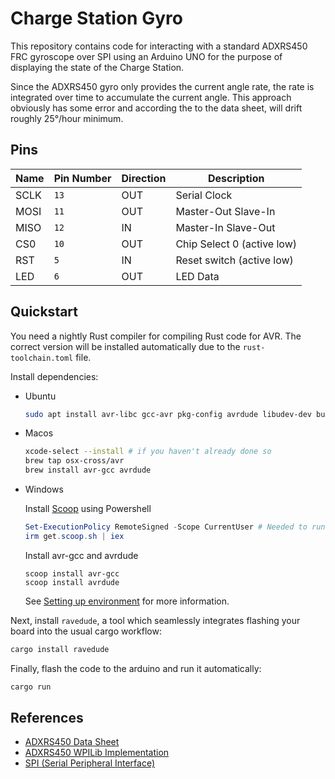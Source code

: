# Charge Station Gyro

This repository contains code for interacting with a standard ADXRS450 FRC gyroscope over SPI using an Arduino UNO for the purpose of displaying the state of the Charge Station.

Since the ADXRS450 gyro only provides the current angle rate, the rate is integrated over time to accumulate the current angle. This approach obviously has some error and according the to the data sheet, will drift roughly 25°/hour minimum.

## Pins

| Name | Pin Number | Direction | Description                |
| ---- | ---------- | --------- | -------------------------- |
| SCLK | `13`       | OUT       | Serial Clock               |
| MOSI | `11`       | OUT       | Master-Out Slave-In        |
| MISO | `12`       | IN        | Master-In Slave-Out        |
| CS0  | `10`       | OUT       | Chip Select 0 (active low) |
| RST  | `5`        | IN        | Reset switch (active low)  |
| LED  | `6`        | OUT       | LED Data                   |

## Quickstart

You need a nightly Rust compiler for compiling Rust code for AVR. The correct version will be installed automatically due to the `rust-toolchain.toml` file.

Install dependencies:

- Ubuntu
  ```bash
  sudo apt install avr-libc gcc-avr pkg-config avrdude libudev-dev build-essential
  ```
- Macos
  ```bash
  xcode-select --install # if you haven't already done so
  brew tap osx-cross/avr
  brew install avr-gcc avrdude
  ```
- Windows

  Install [Scoop](https://scoop.sh/) using Powershell

  ```PowerShell
  Set-ExecutionPolicy RemoteSigned -Scope CurrentUser # Needed to run a remote script the first time
  irm get.scoop.sh | iex
  ```

  Install avr-gcc and avrdude

  ```
  scoop install avr-gcc
  scoop install avrdude
  ```

  See [Setting up environment](https://github.com/Rahix/avr-hal/wiki/Setting-up-environment) for more information.

Next, install `ravedude`, a tool which seamlessly integrates flashing your board into the usual cargo workflow:

```bash
cargo install ravedude
```

Finally, flash the code to the arduino and run it automatically:

```bash
cargo run
```

## References

- [ADXRS450 Data Sheet](https://www.analog.com/media/en/technical-documentation/data-sheets/ADXRS450.pdf)
- [ADXRS450 WPILib Implementation](https://github.com/wpilibsuite/allwpilib/blob/main/wpilibj/src/main/java/edu/wpi/first/wpilibj/ADXRS450_Gyro.java)
- [SPI (Serial Peripheral Interface)](https://en.wikipedia.org/wiki/Serial_Peripheral_Interface)
